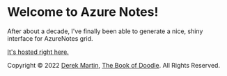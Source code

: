 # Welcome to Azure Notes!

After about a decade, I've finally been able to generate a nice, shiny interface for AzureNotes grid.

[It's hosted right here.](https://base.thedoodleproject.net/public/grid/KJig-M5zNEkhsiNKUVfry6oJwD4wptMvXxGADnNK9NU)

Copyright ©️ 2022 [Derek Martin](https://www.derekmartin.org), [The Book of Doodle](https://twitter.com/thebookofdoodle). All Rights Reserved.
